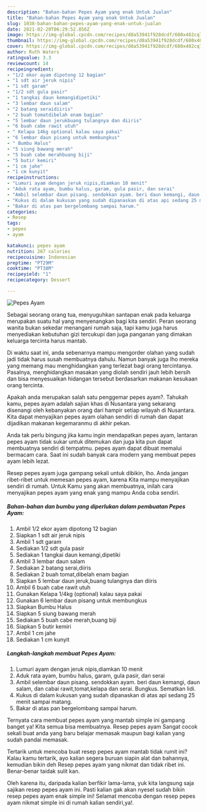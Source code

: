 ```yaml
---
description: "Bahan-bahan Pepes Ayam yang enak Untuk Jualan"
title: "Bahan-bahan Pepes Ayam yang enak Untuk Jualan"
slug: 1038-bahan-bahan-pepes-ayam-yang-enak-untuk-jualan
date: 2021-02-20T06:29:52.856Z
image: https://img-global.cpcdn.com/recipes/d8a53941f928dcdf/680x482cq70/pepes-ayam-foto-resep-utama.jpg
thumbnail: https://img-global.cpcdn.com/recipes/d8a53941f928dcdf/680x482cq70/pepes-ayam-foto-resep-utama.jpg
cover: https://img-global.cpcdn.com/recipes/d8a53941f928dcdf/680x482cq70/pepes-ayam-foto-resep-utama.jpg
author: Ruth Waters
ratingvalue: 3.3
reviewcount: 14
recipeingredient:
- "1/2 ekor ayam dipotong 12 bagian"
- "1 sdt air jeruk nipis"
- "1 sdt garam"
- "1/2 sdt gula pasir"
- "1 tangkai daun kemangidipetiki"
- "3 lembar daun salam"
- "2 batang seraidiiris"
- "2 buah tomatdibelah enam bagian"
- "5 lembar daun jerukbuang tulangnya dan diiris"
- "6 buah cabe rawit utuh"
- " Kelapa 14kg optional kalau saya pakai"
- "6 lembar daun pisang untuk membungkus"
- " Bumbu Halus"
- "5 siung bawang merah"
- "5 buah cabe merahbuang biji"
- "5 butir kemiri"
- "1 cm jahe"
- "1 cm kunyit"
recipeinstructions:
- "Lumuri ayam dengan jeruk nipis,diamkan 10 menit"
- "Aduk rata ayam, bumbu halus, garam, gula pasir, dan serai"
- "Ambil selembar daun pisang. sendokkan ayam. beri daun kemangi, daun salam, dan cabai rawit,tomat,kelapa dan serai. Bungkus. Sematkan lidi."
- "Kukus di dalam kukusan yang sudah dipanaskan di atas api sedang 25 menit sampai matang."
- "Bakar di atas pan bergelombang sampai harum."
categories:
- Resep
tags:
- pepes
- ayam

katakunci: pepes ayam 
nutrition: 267 calories
recipecuisine: Indonesian
preptime: "PT29M"
cooktime: "PT38M"
recipeyield: "1"
recipecategory: Dessert

---
```



![Pepes Ayam](https://img-global.cpcdn.com/recipes/d8a53941f928dcdf/680x482cq70/pepes-ayam-foto-resep-utama.jpg)

Sebagai seorang orang tua, menyuguhkan santapan enak pada keluarga merupakan suatu hal yang menyenangkan bagi kita sendiri. Peran seorang  wanita bukan sekedar menangani rumah saja, tapi kamu juga harus menyediakan kebutuhan gizi tercukupi dan juga panganan yang dimakan keluarga tercinta harus mantab.

Di waktu  saat ini, anda sebenarnya mampu mengorder olahan yang sudah jadi tidak harus susah membuatnya dahulu. Namun banyak juga lho mereka yang memang mau menghidangkan yang terlezat bagi orang tercintanya. Pasalnya, menghidangkan masakan yang diolah sendiri jauh lebih bersih dan bisa menyesuaikan hidangan tersebut berdasarkan makanan kesukaan orang tercinta. 



Apakah anda merupakan salah satu penggemar pepes ayam?. Tahukah kamu, pepes ayam adalah sajian khas di Nusantara yang sekarang disenangi oleh kebanyakan orang dari hampir setiap wilayah di Nusantara. Kita dapat menyajikan pepes ayam olahan sendiri di rumah dan dapat dijadikan makanan kegemaranmu di akhir pekan.

Anda tak perlu bingung jika kamu ingin mendapatkan pepes ayam, lantaran pepes ayam tidak sukar untuk ditemukan dan juga kita pun dapat membuatnya sendiri di tempatmu. pepes ayam dapat dibuat memalui bermacam cara. Saat ini sudah banyak cara modern yang membuat pepes ayam lebih lezat.

Resep pepes ayam juga gampang sekali untuk dibikin, lho. Anda jangan ribet-ribet untuk memesan pepes ayam, karena Kita mampu menyajikan sendiri di rumah. Untuk Kamu yang akan membuatnya, inilah cara menyajikan pepes ayam yang enak yang mampu Anda coba sendiri.

<!--inarticleads1-->

##### Bahan-bahan dan bumbu yang diperlukan dalam pembuatan Pepes Ayam:

1. Ambil 1/2 ekor ayam dipotong 12 bagian
1. Siapkan 1 sdt air jeruk nipis
1. Ambil 1 sdt garam
1. Sediakan 1/2 sdt gula pasir
1. Sediakan 1 tangkai daun kemangi,dipetiki
1. Ambil 3 lembar daun salam
1. Sediakan 2 batang serai,diiris
1. Sediakan 2 buah tomat,dibelah enam bagian
1. Siapkan 5 lembar daun jeruk,buang tulangnya dan diiris
1. Ambil 6 buah cabe rawit utuh
1. Gunakan  Kelapa 1/4kg (optional) kalau saya pakai
1. Gunakan 6 lembar daun pisang untuk membungkus
1. Siapkan  Bumbu Halus
1. Siapkan 5 siung bawang merah
1. Sediakan 5 buah cabe merah,buang biji
1. Siapkan 5 butir kemiri
1. Ambil 1 cm jahe
1. Sediakan 1 cm kunyit




<!--inarticleads2-->

##### Langkah-langkah membuat Pepes Ayam:

1. Lumuri ayam dengan jeruk nipis,diamkan 10 menit
1. Aduk rata ayam, bumbu halus, garam, gula pasir, dan serai
1. Ambil selembar daun pisang. sendokkan ayam. beri daun kemangi, daun salam, dan cabai rawit,tomat,kelapa dan serai. Bungkus. Sematkan lidi.
1. Kukus di dalam kukusan yang sudah dipanaskan di atas api sedang 25 menit sampai matang.
1. Bakar di atas pan bergelombang sampai harum.




Ternyata cara membuat pepes ayam yang mantab simple ini gampang banget ya! Kita semua bisa membuatnya. Resep pepes ayam Sangat cocok sekali buat anda yang baru belajar memasak maupun bagi kalian yang sudah pandai memasak.

Tertarik untuk mencoba buat resep pepes ayam mantab tidak rumit ini? Kalau kamu tertarik, ayo kalian segera buruan siapin alat dan bahannya, kemudian bikin deh Resep pepes ayam yang nikmat dan tidak ribet ini. Benar-benar taidak sulit kan. 

Oleh karena itu, daripada kalian berfikir lama-lama, yuk kita langsung saja sajikan resep pepes ayam ini. Pasti kalian gak akan nyesel sudah bikin resep pepes ayam enak simple ini! Selamat mencoba dengan resep pepes ayam nikmat simple ini di rumah kalian sendiri,ya!.

